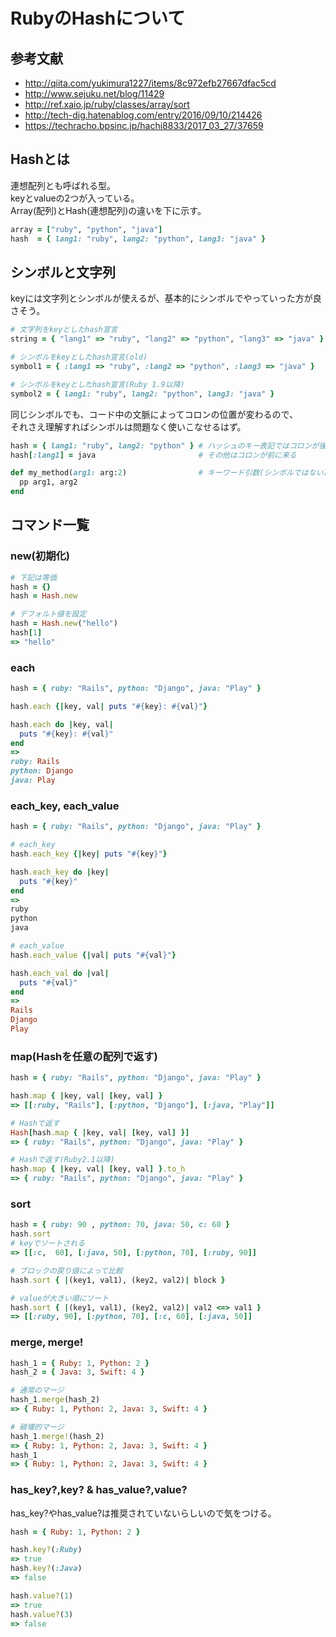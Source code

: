 # RubyのHashについて
## 参考文献
- http://qiita.com/yukimura1227/items/8c972efb27667dfac5cd
- http://www.sejuku.net/blog/11429
- http://ref.xaio.jp/ruby/classes/array/sort
- http://tech-dig.hatenablog.com/entry/2016/09/10/214426
- https://techracho.bpsinc.jp/hachi8833/2017_03_27/37659

## Hashとは
連想配列とも呼ばれる型。  
keyとvalueの2つが入っている。  
Array(配列)とHash(連想配列)の違いを下に示す。  

```Ruby
array = ["ruby", "python", "java"]
hash  = { lang1: "ruby", lang2: "python", lang3: "java" }
```

## シンボルと文字列
keyには文字列とシンボルが使えるが、基本的にシンボルでやっていった方が良さそう。  
```Ruby
# 文字列をkeyとしたhash宣言
string = { "lang1" => "ruby", "lang2" => "python", "lang3" => "java" }

# シンボルをkeyとしたhash宣言(old)
symbol1 = { :lang1 => "ruby", :lang2 => "python", :lang3 => "java" }

# シンボルをkeyとしたhash宣言(Ruby 1.9以降)
symbol2 = { lang1: "ruby", lang2: "python", lang3: "java" }
```

同じシンボルでも、コード中の文脈によってコロンの位置が変わるので、  
それさえ理解すればシンボルは問題なく使いこなせるはず。  
```Ruby
hash = { lang1: "ruby", lang2: "python" } # ハッシュのキー表記ではコロンが後ろに来る
hash[:lang1] = java                       # その他はコロンが前に来る

def my_method(arg1: arg:2)                # キーワード引数(シンボルではない)
  pp arg1, arg2
end
```

## コマンド一覧
### new(初期化)
```Ruby
# 下記は等価
hash = {}
hash = Hash.new

# デフォルト値を設定
hash = Hash.new("hello")
hash[1]
=> "hello"
```

### each
```Ruby
hash = { ruby: "Rails", python: "Django", java: "Play" }

hash.each {|key, val| puts "#{key}: #{val}"}

hash.each do |key, val|
  puts "#{key}: #{val}"
end
=>
ruby: Rails
python: Django
java: Play
```

### each_key, each_value
```Ruby
hash = { ruby: "Rails", python: "Django", java: "Play" }

# each_key
hash.each_key {|key| puts "#{key}"}

hash.each_key do |key|
  puts "#{key}"
end
=>
ruby
python
java

# each_value
hash.each_value {|val| puts "#{val}"}

hash.each_val do |val|
  puts "#{val}"
end
=>
Rails
Django
Play
```

### map(Hashを任意の配列で返す)
```Ruby
hash = { ruby: "Rails", python: "Django", java: "Play" }

hash.map { |key, val| [key, val] }
=> [[:ruby, "Rails"], [:python, "Django"], [:java, "Play"]]

# Hashで返す
Hash[hash.map { |key, val| [key, val] }]
=> { ruby: "Rails", python: "Django", java: "Play" }

# Hashで返す(Ruby2.1以降)
hash.map { |key, val| [key, val] }.to_h
=> { ruby: "Rails", python: "Django", java: "Play" }
```

### sort
```Ruby
hash = { ruby: 90 , python: 70, java: 50, c: 60 }
hash.sort
# keyでソートされる
=> [[:c,  60], [:java, 50], [:python, 70], [:ruby, 90]]

# ブロックの戻り値によって比較
hash.sort { |(key1, val1), (key2, val2)| block }

# valueが大きい順にソート
hash.sort { |(key1, val1), (key2, val2)| val2 <=> val1 }
=> [[:ruby, 90], [:python, 70], [:c, 60], [:java, 50]]
```

### merge, merge!
```Ruby
hash_1 = { Ruby: 1, Python: 2 }
hash_2 = { Java: 3, Swift: 4 }

# 通常のマージ
hash_1.merge(hash_2)
=> { Ruby: 1, Python: 2, Java: 3, Swift: 4 }

# 破壊的マージ
hash_1.merge!(hash_2)
=> { Ruby: 1, Python: 2, Java: 3, Swift: 4 }
hash_1
=> { Ruby: 1, Python: 2, Java: 3, Swift: 4 }
```

### has_key?,key? & has_value?,value?
has_key?やhas_value?は推奨されていないらしいので気をつける。  

```Ruby
hash = { Ruby: 1, Python: 2 }

hash.key?(:Ruby)
=> true
hash.key?(:Java)
=> false

hash.value?(1)
=> true
hash.value?(3)
=> false
```
